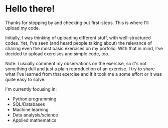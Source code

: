 # Hello there!

Thanks for stopping by and checking out first-steps. This is where I'll upload my code.

Initially, I was thinking of uploading different stuff, with well-structured codes. Yet, I've seen (and heard people talking about) the relevance of sharing even the most basic exercises on my porfolio. With that in mind, I've decided to upload exercises and simple code, too.

Note: I usually comment my observations on the exercise, so it's not something dull and just a plain reproduction of an exercise. I try to share what I've learned from that exercise and if it took me a some effort or it was quite easy to solve.

I'm currently focusing in:

* Python programming
* SQL/Databases
* Machine learning
* Data analysis/science
* Applied mathematics

